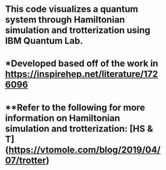 # This code visualizes a quantum system through Hamiltonian simulation and trotterization using IBM Quantum Lab.
# *Developed based off of the work in https://inspirehep.net/literature/1726096
# **Refer to the following for more information on Hamiltonian simulation and trotterization: [HS & T] (https://vtomole.com/blog/2019/04/07/trotter)
